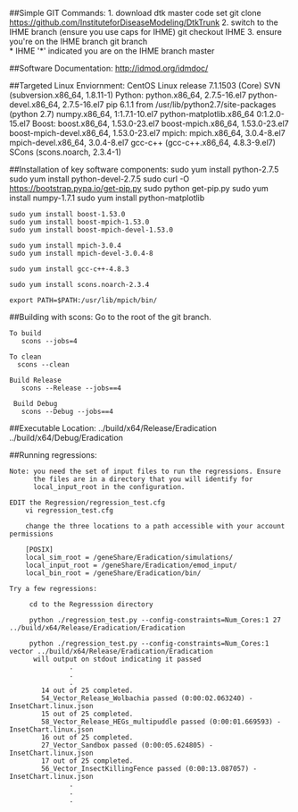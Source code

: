 ##Simple GIT Commands:
     1. download dtk master code set
         git clone https://github.com/InstituteforDiseaseModeling/DtkTrunk
     2. switch to the IHME branch (ensure you use caps for IHME)
         git checkout IHME
     3. ensure you're on the IHME branch
         git branch         
         * IHME           '*' indicated you are on the IHME branch
           master
           
           
##Software Documentation:
    http://idmod.org/idmdoc/
    
##Targeted Linux Enviornment:
    CentOS Linux release 7.1.1503 (Core)
    SVN (subversion.x86_64, 1.8.11-1)
    Python:
    python.x86_64, 2.7.5-16.el7
    python-devel.x86_64, 2.7.5-16.el7
    pip 6.1.1 from /usr/lib/python2.7/site-packages (python 2.7)
    numpy.x86_64, 1:1.7.1-10.el7
    python-matplotlib.x86_64 0:1.2.0-15.el7
    Boost:
    boost.x86_64, 1.53.0-23.el7
    boost-mpich.x86_64, 1.53.0-23.el7
    boost-mpich-devel.x86_64, 1.53.0-23.el7
    mpich:
    mpich.x86_64, 3.0.4-8.el7
    mpich-devel.x86_64, 3.0.4-8.el7
    gcc-c++ (gcc-c++.x86_64, 4.8.3-9.el7)
    SCons (scons.noarch, 2.3.4-1)
   

##Installation of key software components:
    sudo yum install python-2.7.5
    sudo yum install python-devel-2.7.5
    sudo curl -O https://bootstrap.pypa.io/get-pip.py
    sudo python get-pip.py
    sudo yum install numpy-1.7.1
    sudo yum install python-matplotlib
     
    sudo yum install boost-1.53.0
    sudo yum install boost-mpich-1.53.0
    sudo yum install boost-mpich-devel-1.53.0
     
    sudo yum install mpich-3.0.4
    sudo yum install mpich-devel-3.0.4-8
     
    sudo yum install gcc-c++-4.8.3
     
    sudo yum install scons.noarch-2.3.4
     
    export PATH=$PATH:/usr/lib/mpich/bin/

##Building with scons:
    Go to the root of the git branch.
    
    To build
       scons --jobs=4

    To clean
      scons --clean

    Build Release
       scons --Release --jobs==4
       
     Build Debug
       scons --Debug --jobs==4
   

##Executable Location:
    ../build/x64/Release/Eradication      
    ../build/x64/Debug/Eradication

##Running regressions:
    
    Note: you need the set of input files to run the regressions. Ensure
          the files are in a directory that you will identify for 
          local_input_root in the configuration.
    
    EDIT the Regression/regression_test.cfg
        vi regression_test.cfg
        
        change the three locations to a path accessible with your account permissions
        
        [POSIX]
        local_sim_root = /geneShare/Eradication/simulations/
        local_input_root = /geneShare/Eradication/emod_input/
        local_bin_root = /geneShare/Eradication/bin/

    Try a few regressions:   
         
         cd to the Regresssion directory
         
         python ./regression_test.py --config-constraints=Num_Cores:1 27 ../build/x64/Release/Eradication/Eradication
                        
         python ./regression_test.py --config-constraints=Num_Cores:1 vector ../build/x64/Release/Eradication/Eradication
          will output on stdout indicating it passed
                   .
                   .
                   .
            14 out of 25 completed.
            54_Vector_Release_Wolbachia passed (0:00:02.063240) - InsetChart.linux.json
            15 out of 25 completed.
            58_Vector_Release_HEGs_multipuddle passed (0:00:01.669593) - InsetChart.linux.json
            16 out of 25 completed.
            27_Vector_Sandbox passed (0:00:05.624805) - InsetChart.linux.json
            17 out of 25 completed.
            56_Vector_InsectKillingFence passed (0:00:13.087057) - InsetChart.linux.json
                   .
                   .
                   .


